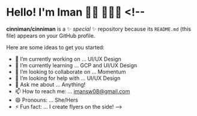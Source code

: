 # Hello! I'm Iman 👋🏽 👩🏽‍💻 <!--
**cinniman/cinniman** is a ✨ _special_ ✨ repository because its `README.md` (this file) appears on your GitHub profile.

Here are some ideas to get you started:

- 🔭 I’m currently working on ... UI/UX Design
- 🌱 I’m currently learning ... GCP and UI/UX Design
- 👯 I’m looking to collaborate on ... Momentum
- 🤔 I’m looking for help with ... UI/UX Design
- 💬 Ask me about ... Anything!
- 📫 How to reach me: ... imansw08@gmail.com
- 😄 Pronouns: ... She/Hers
- ⚡ Fun fact: ... I create flyers on the side!
-->
